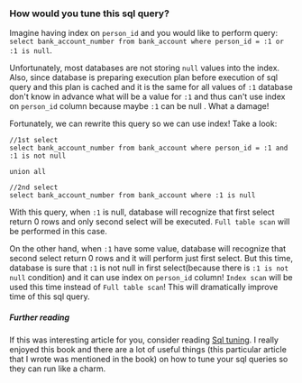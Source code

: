 ### How would you tune this sql query?

Imagine having index on ```person_id``` and you would like to perform query:
```select bank_account_number from bank_account where person_id = :1 or :1 is null```.
 
Unfortunately, most databases are not storing `null` values into the index.
Also, since database is preparing execution plan before execution of sql query
and this plan is cached and it is the same for all values of `:1`
 database don't know in advance what will be a value for `:1` and thus can't use index on 
 `person_id` column because maybe `:1` can be null . What a damage!

Fortunately, we can rewrite this query so we can use index! Take a look:

```
//1st select
select bank_account_number from bank_account where person_id = :1 and :1 is not null
 
union all
 
//2nd select
select bank_account_number from bank_account where :1 is null
```

With this query, when `:1` is null, database will recognize that first select return 0 rows and only
second select will be executed. `Full table scan` will be performed in this case.

On the other hand, when `:1` have some value, database will recognize that second select return 0 rows
and it will perform just first select. But this time, database is sure that `:1` is not null in
 first select(because there is `:1 is not null` condition) and it can use index on `person_id` column! `Index scan` will be used this time 
 instead of `Full table scan`! This will dramatically improve time of this sql query.
 
 ##### Further reading
 
 If this was interesting article for you, consider reading [Sql tuning](https://www.amazon.com/SQL-Tuning-Generating-Optimal-Execution/dp/0596005733).
 I really enjoyed this book and there are a lot of useful things
 (this particular article that I wrote was mentioned in the book) on how to tune your sql queries so 
 they can run like a charm.